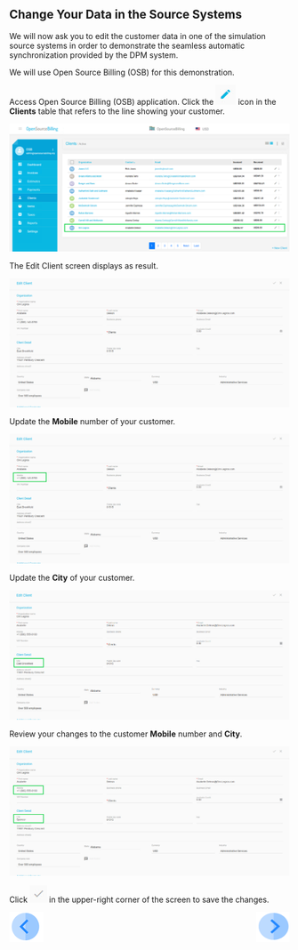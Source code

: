 ## Change Your Data in the Source Systems

We will now ask you to edit the customer data in one of the simulation source systems in order to demonstrate the seamless automatic synchronization provided by the DPM system. 

We will use Open Source Billing (OSB) for this demonstration. 

Access Open Source Billing (OSB) application. Click the ![image](../images/ICON_OSB_Edit.jpg) icon in the **Clients** table that refers to the line showing your customer.

![image](../images/03_01_Auto_Sync_First_OSB.png)

The Edit Client screen displays as result.

![image](../images/03_02_Auto_Sync_First_OSB.png)

Update the **Mobile** number of your customer.

![image](../images/03_03_Auto_Sync_First_OSB.png)

Update the **City** of your customer.

![image](../images/03_04_Auto_Sync_First_OSB.png)

Review your changes to the customer **Mobile** number and **City**.

![image](../images/03_05_Auto_Sync_First_OSB.png)

Click ![image](../images/ICON_OSB_Save.jpg) in the upper-right corner of the screen to save the changes. 



[![Previous](../images/Previous.png)]( 03_05_Auto_Sync_View_Your_Data.md)[<img align="right" width="60" height="54" src="../images/Next.png">]( 03_07_Auto_Sync_Submit_a_Second_Request.md)

